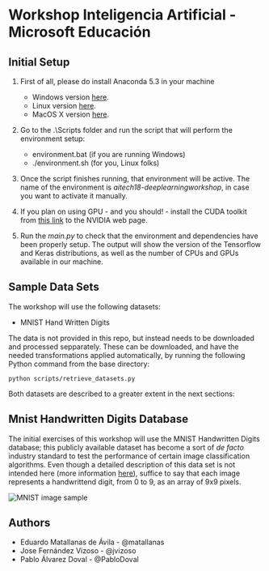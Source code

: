 # Workshop Inteligencia Artificial - Microsoft Educación 

## Initial Setup

1. First of all, please do install Anaconda 5.3 in your machine

    * Windows version [here](https://repo.continuum.io/archive/Anaconda3-5.3.0-Windows-x86_64.exe).
    * Linux version [here](https://repo.continuum.io/archive/Anaconda3-5.3.0-Linux-x86_64.sh).
    * MacOS X version [here](https://repo.continuum.io/archive/Anaconda3-5.3.0-Linux-x86_64.sh).

2. Go to the .\Scripts folder and run the script that will perform the environment setup:
    * environment.bat (if you are running Windows)
    * ./environment.sh (for you, Linux folks)

3. Once the script finishes running, that environment will be active. The name of the environment is *aitech18-deeplearningworkshop*, in case you want to activate it manually.

4. If you plan on using GPU - and you should! - install the CUDA toolkit from [this link](https://developer.nvidia.com/cuda-toolkit) to the NVIDIA web page.

5. Run the *main.py* to check that the environment and dependencies have been properly setup. The output will show the version of the Tensorflow and Keras distributions, as well as the number of CPUs and GPUs available in our machine.

## Sample Data Sets

The workshop will use the following datasets:

* MNIST Hand Written Digits

The data is not provided in this repo, but instead needs to be downloaded and processed sepparately. These can be downloaded, and have the needed transformations applied automatically, by running the following Python command from the base directory:

`python scripts/retrieve_datasets.py`

Both datasets are described to a greater extent in the next sections:

## Mnist Handwritten Digits Database

The initial exercises of this workshop will use the MNIST Handwritten Digits database; this publicly available dataset has become a sort of *de facto* industry standard to test the performance of certain image classification algorithms. Even though a detailed description of this data set is not intended here (more information [here](https://en.wikipedia.org/wiki/MNIST_database)), suffice to say that each image represents a handwrittend digit, from 0 to 9, as an array of 9x9 pixels.

![MNIST image sample](http://3.bp.blogspot.com/_UpN7DfJA0j4/TJtUBWPk0SI/AAAAAAAAABY/oWPMtmqJn3k/s1600/mnist_originals.png)

## Authors

* Eduardo Matallanas de Ávila - @matallanas
* Jose Fernández Vizoso - @jvizoso
* Pablo Álvarez Doval - @PabloDoval
